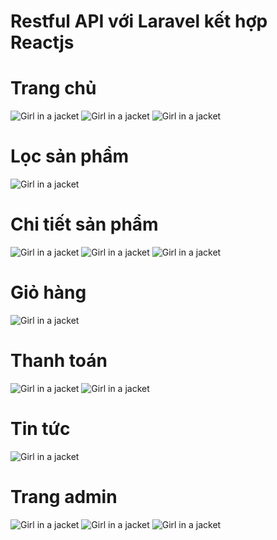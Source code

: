 # Restful API với Laravel kết hợp Reactjs

# Trang chủ
<img src="https://firebasestorage.googleapis.com/v0/b/cnpm-e5af3.appspot.com/o/Product%2FBanAnThongMinh%2Fhome.jpg?alt=media&token=abd96026-4044-4c85-8ba0-a907fed76d04" alt="Girl in a jacket">
<img src="https://firebasestorage.googleapis.com/v0/b/cnpm-e5af3.appspot.com/o/Product%2FBanAnThongMinh%2Fhome2.jpg?alt=media&token=50733efd-bdb3-4e01-800e-591fc977bcc0" alt="Girl in a jacket">
<img src="https://firebasestorage.googleapis.com/v0/b/cnpm-e5af3.appspot.com/o/Product%2FBanAnThongMinh%2Fhome3.jpg?alt=media&token=47b0f170-0c6c-4c29-9147-954e11f13711" alt="Girl in a jacket">

# Lọc sản phẩm 
<img src="https://firebasestorage.googleapis.com/v0/b/cnpm-e5af3.appspot.com/o/Product%2FBanAnThongMinh%2Floc.jpg?alt=media&token=ff043ce9-f835-4d52-880f-eba077aade6e" alt="Girl in a jacket">

# Chi tiết sản phẩm
<img src="https://firebasestorage.googleapis.com/v0/b/cnpm-e5af3.appspot.com/o/Product%2FBanAnThongMinh%2Fdetail.jpg?alt=media&token=7234e41a-71d7-4fc3-bbaf-5d7edfe63c03" alt="Girl in a jacket">
<img src="https://firebasestorage.googleapis.com/v0/b/cnpm-e5af3.appspot.com/o/Product%2FBanAnThongMinh%2Fdetail2.jpg?alt=media&token=4e2a9831-308c-47c6-a975-e939b7ef6958" alt="Girl in a jacket">
<img src="https://firebasestorage.googleapis.com/v0/b/cnpm-e5af3.appspot.com/o/Product%2FBanAnThongMinh%2Fdetail3.jpg?alt=media&token=00c051ac-fa8f-40e4-b10b-21db37c1fed8" alt="Girl in a jacket">

# Giỏ hàng
<img src="https://firebasestorage.googleapis.com/v0/b/cnpm-e5af3.appspot.com/o/Product%2FBanAnThongMinh%2Fcart.jpg?alt=media&token=ab0eb8ef-3971-428c-a144-cda1f43a27cd" alt="Girl in a jacket">

# Thanh toán
<img src="https://firebasestorage.googleapis.com/v0/b/cnpm-e5af3.appspot.com/o/Product%2FBanAnThongMinh%2Fcat2.jpg?alt=media&token=06f95cff-63f0-42d7-bddd-1d62cff54c61" alt="Girl in a jacket">
<img src="https://firebasestorage.googleapis.com/v0/b/cnpm-e5af3.appspot.com/o/Product%2FBanAnThongMinh%2Fcart3.jpg?alt=media&token=45ab1699-14a0-484d-9108-213e043d0c25" alt="Girl in a jacket">

# Tin tức
<img src="https://firebasestorage.googleapis.com/v0/b/cnpm-e5af3.appspot.com/o/Product%2FBanAnThongMinh%2Fbantin.jpg?alt=media&token=2826fe13-47d8-41de-b563-1af3ae2755f3" alt="Girl in a jacket">

# Trang admin
<img src="https://firebasestorage.googleapis.com/v0/b/cnpm-e5af3.appspot.com/o/Product%2FBanAnThongMinh%2Fadmin%201.jpg?alt=media&token=2661107c-b963-4dc7-aa8a-83fd33191dd0" alt="Girl in a jacket">
<img src="https://firebasestorage.googleapis.com/v0/b/cnpm-e5af3.appspot.com/o/Product%2FBanAnThongMinh%2Fadmin%202.jpg?alt=media&token=3dd8170d-21ae-4593-9123-bfd941d2499a" alt="Girl in a jacket">
<img src="https://firebasestorage.googleapis.com/v0/b/cnpm-e5af3.appspot.com/o/Product%2FBanAnThongMinh%2Fadmin%203.jpg?alt=media&token=82e87c91-9c12-4742-80da-b73d3df62e93" alt="Girl in a jacket">
